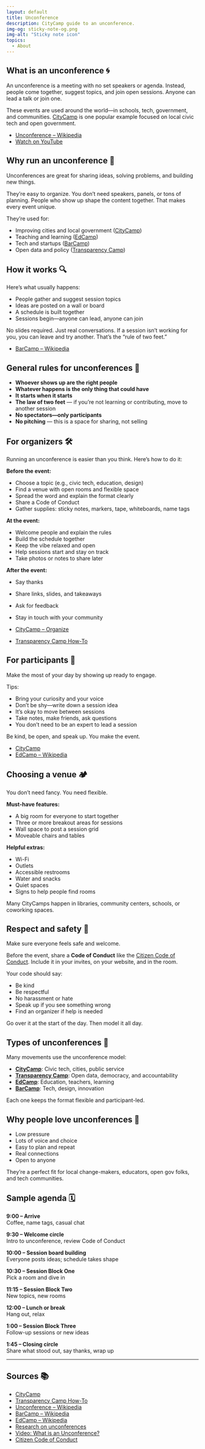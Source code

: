 ```yaml
---
layout: default
title: Unconference
description: CityCamp guide to an unconference.
img-og: sticky-note-og.png
img-alt: "Sticky note icon"
topics:
  - About
---
```


## What is an unconference 🌀  
An unconference is a meeting with no set speakers or agenda. Instead, people come together, suggest topics, and join open sessions. Anyone can lead a talk or join one.  

These events are used around the world—in schools, tech, government, and communities. [CityCamp](https://citycamp.com/) is one popular example focused on local civic tech and open government.

- [Unconference – Wikipedia](https://en.wikipedia.org/wiki/Unconference)  
- [Watch on YouTube](https://www.youtube.com/watch?v=iUEt0xOysr4)

## Why run an unconference 🌱  
Unconferences are great for sharing ideas, solving problems, and building new things.  

They’re easy to organize. You don’t need speakers, panels, or tons of planning. People who show up shape the content together. That makes every event unique.  

They’re used for:  
- Improving cities and local government ([CityCamp](https://citycamp.com/))  
- Teaching and learning ([EdCamp](https://en.wikipedia.org/wiki/EdCamp))  
- Tech and startups ([BarCamp](https://en.wikipedia.org/wiki/BarCamp))  
- Open data and policy ([Transparency Camp](https://sunlightfoundation.com/transparency-camp/how-to/))

## How it works 🔍  
Here’s what usually happens:  
- People gather and suggest session topics  
- Ideas are posted on a wall or board  
- A schedule is built together  
- Sessions begin—anyone can lead, anyone can join  

No slides required. Just real conversations. If a session isn’t working for you, you can leave and try another. That’s the “rule of two feet.”

- [BarCamp – Wikipedia](https://en.wikipedia.org/wiki/BarCamp)

## General rules for unconferences 🎯  
- **Whoever shows up are the right people**  
- **Whatever happens is the only thing that could have**  
- **It starts when it starts**  
- **The law of two feet** — if you’re not learning or contributing, move to another session  
- **No spectators—only participants**  
- **No pitching** — this is a space for sharing, not selling

## For organizers 🛠️  
Running an unconference is easier than you think. Here’s how to do it:

**Before the event:**  
- Choose a topic (e.g., civic tech, education, design)  
- Find a venue with open rooms and flexible space  
- Spread the word and explain the format clearly  
- Share a Code of Conduct  
- Gather supplies: sticky notes, markers, tape, whiteboards, name tags  

**At the event:**  
- Welcome people and explain the rules  
- Build the schedule together  
- Keep the vibe relaxed and open  
- Help sessions start and stay on track  
- Take photos or notes to share later  

**After the event:**  
- Say thanks  
- Share links, slides, and takeaways  
- Ask for feedback  
- Stay in touch with your community  

- [CityCamp – Organize](https://citycamp.com/)  
- [Transparency Camp How-To](https://sunlightfoundation.com/transparency-camp/how-to/)

## For participants 🎒  
Make the most of your day by showing up ready to engage.  

Tips:  
- Bring your curiosity and your voice  
- Don’t be shy—write down a session idea  
- It’s okay to move between sessions  
- Take notes, make friends, ask questions  
- You don’t need to be an expert to lead a session  

Be kind, be open, and speak up. You make the event.  

- [CityCamp](https://citycamp.com/)  
- [EdCamp – Wikipedia](https://en.wikipedia.org/wiki/EdCamp)

## Choosing a venue 🏕️  
You don’t need fancy. You need flexible.

**Must-have features:**  
- A big room for everyone to start together  
- Three or more breakout areas for sessions  
- Wall space to post a session grid  
- Moveable chairs and tables  

**Helpful extras:**  
- Wi-Fi  
- Outlets  
- Accessible restrooms  
- Water and snacks  
- Quiet spaces  
- Signs to help people find rooms  

Many CityCamps happen in libraries, community centers, schools, or coworking spaces.

## Respect and safety 🤝  
Make sure everyone feels safe and welcome.

Before the event, share a **Code of Conduct** like the [Citizen Code of Conduct](https://citizencodeofconduct.org/). Include it in your invites, on your website, and in the room.  

Your code should say:  
- Be kind  
- Be respectful  
- No harassment or hate  
- Speak up if you see something wrong  
- Find an organizer if help is needed  

Go over it at the start of the day. Then model it all day.

## Types of unconferences 🧭  
Many movements use the unconference model:

- [**CityCamp**](https://citycamp.com/): Civic tech, cities, public service  
- [**Transparency Camp**](https://sunlightfoundation.com/transparency-camp/how-to/): Open data, democracy, and accountability  
- [**EdCamp**](https://en.wikipedia.org/wiki/EdCamp): Education, teachers, learning  
- [**BarCamp**](https://en.wikipedia.org/wiki/BarCamp): Tech, design, innovation  

Each one keeps the format flexible and participant-led.

## Why people love unconferences 💬  
- Low pressure  
- Lots of voice and choice  
- Easy to plan and repeat  
- Real connections  
- Open to anyone  

They’re a perfect fit for local change-makers, educators, open gov folks, and tech communities.

## Sample agenda 🗓️  

**9:00 – Arrive**  
Coffee, name tags, casual chat

**9:30 – Welcome circle**  
Intro to unconference, review Code of Conduct

**10:00 – Session board building**  
Everyone posts ideas; schedule takes shape

**10:30 – Session Block One**  
Pick a room and dive in

**11:15 – Session Block Two**  
New topics, new rooms

**12:00 – Lunch or break**  
Hang out, relax

**1:00 – Session Block Three**  
Follow-up sessions or new ideas

**1:45 – Closing circle**  
Share what stood out, say thanks, wrap up

---

## Sources 📚  
- [CityCamp](https://citycamp.com/)  
- [Transparency Camp How-To](https://sunlightfoundation.com/transparency-camp/how-to/)  
- [Unconference – Wikipedia](https://en.wikipedia.org/wiki/Unconference)  
- [BarCamp – Wikipedia](https://en.wikipedia.org/wiki/BarCamp)  
- [EdCamp – Wikipedia](https://en.wikipedia.org/wiki/EdCamp)  
- [Research on unconferences](https://pmc.ncbi.nlm.nih.gov/articles/PMC4310607/)  
- [Video: What is an Unconference?](https://www.youtube.com/watch?v=iUEt0xOysr4)  
- [Citizen Code of Conduct](https://citizencodeofconduct.org/)
